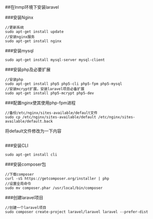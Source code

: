 ##在lnmp环境下安装laravel

###安装Nginx

```shell
//更新系统
sudo apt-get install update
//安装nginx服务
sudo apt-get install nginx
```

###安装mysql

```shell
sudo apt-get install mysql-server mysql-client
```

###安装php及必要扩展

```shell
//安装php
sudo apt-get install php5 php5-cli php5-fpm php5-mysql
//安装mcrypt扩展，安装laravel项目必备扩展
sudo apt-get install php5-mcrypt php5-dev
```

###配置nginx使其使用php-fpm进程

```shell
//备份/etc/nginx/sites-available/default文件
sudo cp /etc/nginx/sites-available/default /etc/nginx/sites-available/default.back
```

将default文件修改为一下内容

```php

```

###安装CLI

```shell
sudo apt-get install cli
```

###安装composer包

```shell
//下载composer
curl -sS https://getcomposer.org/installer | php
//设置全局命令
sudo mv composer.phar /usr/local/bin/composer
```

###创建laravel项目

```shell
//创建一个laravel项目
sudo composer create-project laravel/laravel laravel --prefer-dist
```